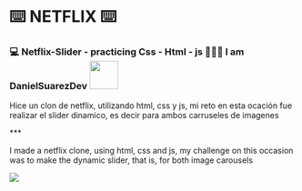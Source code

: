 # ⌨️  NETFLIX ⌨️ 
### 💻 Netflix-Slider - practicing Css - Html - js 👨🏻‍💻 I am DanielSuarezDev <img src="https://media.giphy.com/media/12oufCB0MyZ1Go/giphy.gif" width="50">

<p>Hice un clon de netflix, utilizando html, css y js, mi reto en esta ocación fue realizar el slider dinamico, es decir para ambos carruseles de imagenes</p>
***
<p>I made a netflix clone, using html, css and js, my challenge on this occasion was to make the dynamic slider, that is, for both image carousels</p>
<img src="https://user-images.githubusercontent.com/65202664/89089413-bed35c80-d362-11ea-93b5-cb147447e801.png" />
